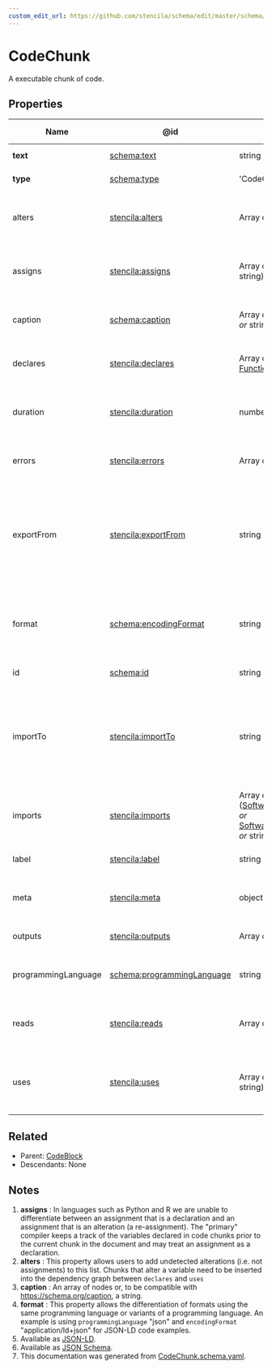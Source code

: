 ```yaml
---
custom_edit_url: https://github.com/stencila/schema/edit/master/schema/CodeChunk.schema.yaml
---
```


# CodeChunk

A executable chunk of code.

## Properties

| Name                | @id                                                                  | Type                                                                                                                                  | Description                                                                                            | Inherited from                    |
| ------------------- | -------------------------------------------------------------------- | ------------------------------------------------------------------------------------------------------------------------------------- | ------------------------------------------------------------------------------------------------------ | --------------------------------- |
| **text**            | [schema:text](https://schema.org/text)                               | string                                                                                                                                | The text of the code.                                                                                  | [Code](../code/Code.md)           |
| **type**            | [schema:type](https://schema.org/type)                               | 'CodeChunk'                                                                                                                           | The name of the type.                                                                                  | [Entity](../other/Entity.md)      |
| alters              | [stencila:alters](https://schema.stenci.la/alters.jsonld)            | Array of string                                                                                                                       | Names of variables that the code chunk alters. See note [2](#notes).                                   | [CodeChunk](../code/CodeChunk.md) |
| assigns             | [stencila:assigns](https://schema.stenci.la/assigns.jsonld)          | Array of ([Variable](../code/Variable.md) _or_ string)                                                                                | Variables that the code chunk assigns to. See note [1](#notes).                                        | [CodeChunk](../code/CodeChunk.md) |
| caption             | [schema:caption](https://schema.org/caption)                         | Array of [BlockContent](../prose/BlockContent.md) _or_ string                                                                         | A caption for the CodeChunk. See note [3](#notes).                                                     | [CodeChunk](../code/CodeChunk.md) |
| declares            | [stencila:declares](https://schema.stenci.la/declares.jsonld)        | Array of ([Variable](../code/Variable.md) _or_ [Function](../code/Function.md) _or_ string)                                           | Variables that the code chunk declares.                                                                | [CodeChunk](../code/CodeChunk.md) |
| duration            | [stencila:duration](https://schema.stenci.la/duration.jsonld)        | number                                                                                                                                | Duration in seconds of the last execution of the chunk.                                                | [CodeChunk](../code/CodeChunk.md) |
| errors              | [stencila:errors](https://schema.stenci.la/errors.jsonld)            | Array of [CodeError](../code/CodeError.md)                                                                                            | Errors when compiling or executing the chunk.                                                          | [CodeChunk](../code/CodeChunk.md) |
| exportFrom          | [stencila:exportFrom](https://schema.stenci.la/exportFrom.jsonld)    | string                                                                                                                                | A compilation directive giving the name of the variable to export into the content of the code block.  | [CodeBlock](../code/CodeBlock.md) |
| format              | [schema:encodingFormat](https://schema.org/encodingFormat)           | string                                                                                                                                | Media type, typically expressed using a MIME format, of the code. See note [4](#notes).                | [Code](../code/Code.md)           |
| id                  | [schema:id](https://schema.org/id)                                   | string                                                                                                                                | The identifier for this item.                                                                          | [Entity](../other/Entity.md)      |
| importTo            | [stencila:importTo](https://schema.stenci.la/importTo.jsonld)        | string                                                                                                                                | A compilation directive giving the name of the variable to import the content of the code block as.    | [CodeBlock](../code/CodeBlock.md) |
| imports             | [stencila:imports](https://schema.stenci.la/imports.jsonld)          | Array of ([SoftwareSourceCode](../code/SoftwareSourceCode.md) _or_ [SoftwareApplication](../code/SoftwareApplication.md) _or_ string) | Software packages that the code chunk imports                                                          | [CodeChunk](../code/CodeChunk.md) |
| label               | [stencila:label](https://schema.stenci.la/label.jsonld)              | string                                                                                                                                | A short label for the CodeChunk.                                                                       | [CodeChunk](../code/CodeChunk.md) |
| meta                | [stencila:meta](https://schema.stenci.la/meta.jsonld)                | object                                                                                                                                | Metadata associated with this item.                                                                    | [Entity](../other/Entity.md)      |
| outputs             | [stencila:outputs](https://schema.stenci.la/outputs.jsonld)          | Array of [Node](../other/Node.md)                                                                                                     | Outputs from executing the chunk.                                                                      | [CodeChunk](../code/CodeChunk.md) |
| programmingLanguage | [schema:programmingLanguage](https://schema.org/programmingLanguage) | string                                                                                                                                | The programming language of the code.                                                                  | [Code](../code/Code.md)           |
| reads               | [stencila:reads](https://schema.stenci.la/reads.jsonld)              | Array of string                                                                                                                       | Filesystem paths that this code chunk reads from.                                                      | [CodeChunk](../code/CodeChunk.md) |
| uses                | [stencila:uses](https://schema.stenci.la/uses.jsonld)                | Array of ([Variable](../code/Variable.md) _or_ string)                                                                                | Names of variables that the code chunk uses (but does not alter).                                      | [CodeChunk](../code/CodeChunk.md) |

## Related

-   Parent: [CodeBlock](../code/CodeBlock.md)
-   Descendants: None

## Notes

1.  **assigns** : In languages such as Python and R we are unable to differentiate between an assignment that is a declaration and an assignment that is an alteration (a re-assignment). The "primary" compiler keeps a track of the variables declared in code chunks prior to the current chunk in the document and may treat an assignment as a declaration.
2.  **alters** : This property allows users to add undetected alterations (i.e. not assignments) to this list. Chunks that alter a variable need to be inserted into the dependency graph between `declares` and `uses`
3.  **caption** : An array of nodes or, to be compatible with <https://schema.org/caption>, a string.
4.  **format** : This property allows the differentiation of formats using the same programming language or variants of a programming language. An example is using `programmingLanguage` "json" and `encodingFormat` "application/ld+json" for JSON-LD code examples.
5.  Available as [JSON-LD](https://schema.stenci.la/CodeChunk.jsonld).
6.  Available as [JSON Schema](https://schema.stenci.la/v1/CodeChunk.schema.json).
7.  This documentation was generated from [CodeChunk.schema.yaml](https://github.com/stencila/schema/blob/master/schema/CodeChunk.schema.yaml).
